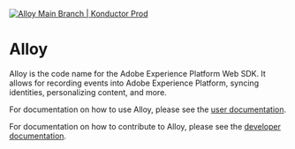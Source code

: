 [![Alloy Main Branch | Konductor Prod](https://github.com/adobe/alloy/workflows/Pre-Deploy/badge.svg)](https://github.com/adobe/alloy/actions)

# Alloy

Alloy is the code name for the Adobe Experience Platform Web SDK. It allows for recording events into Adobe Experience Platform, syncing identities, personalizing content, and more.

For documentation on how to use Alloy, please see the [user documentation](https://adobe.ly/36dGGp6).

For documentation on how to contribute to Alloy, please see the [developer documentation](https://github.com/adobe/alloy/wiki).